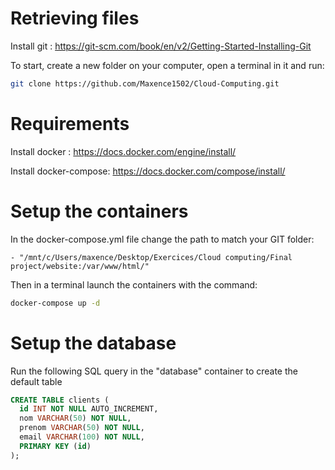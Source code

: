 # Retrieving files

Install git : https://git-scm.com/book/en/v2/Getting-Started-Installing-Git

To start, create a new folder on your computer, open a terminal in it and run:

```bash
git clone https://github.com/Maxence1502/Cloud-Computing.git
```

# Requirements

Install docker : https://docs.docker.com/engine/install/

Install docker-compose: https://docs.docker.com/compose/install/

# Setup the containers

In the docker-compose.yml file change the path to match your GIT folder:
```
- "/mnt/c/Users/maxence/Desktop/Exercices/Cloud computing/Final project/website:/var/www/html/"
```

Then in a terminal launch the containers with the command:
```bash
docker-compose up -d
```

# Setup the database

Run the following SQL query in the "database" container to create the default table
```sql
CREATE TABLE clients (
  id INT NOT NULL AUTO_INCREMENT,
  nom VARCHAR(50) NOT NULL,
  prenom VARCHAR(50) NOT NULL,
  email VARCHAR(100) NOT NULL,
  PRIMARY KEY (id)
);
```
